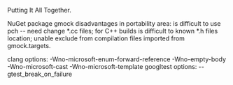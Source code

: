 Putting It All Together.

NuGet package gmock disadvantages in portability area:
is difficult to use pch -- need change *.cc files;
for C++ builds is difficult to known *.h files location;
unable exclude from compilation files imported from gmock.targets.

clang options: -Wno-microsoft-enum-forward-reference -Wno-empty-body -Wno-microsoft-cast -Wno-microsoft-template 
googltest options: --gtest_break_on_failure
